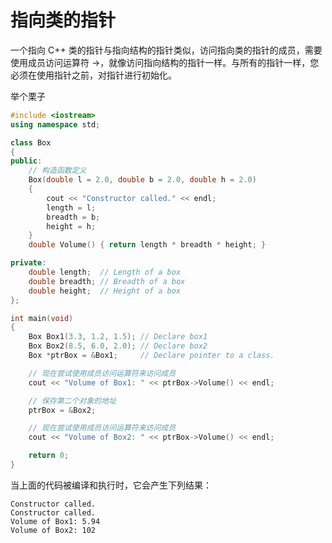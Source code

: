 # 指向类的指针

一个指向 C++ 类的指针与指向结构的指针类似，访问指向类的指针的成员，需要使用成员访问运算符 ->，就像访问指向结构的指针一样。与所有的指针一样，您必须在使用指针之前，对指针进行初始化。

举个栗子
```c++
#include <iostream>
using namespace std;

class Box
{
public:
    // 构造函数定义
    Box(double l = 2.0, double b = 2.0, double h = 2.0)
    {
        cout << "Constructor called." << endl;
        length = l;
        breadth = b;
        height = h;
    }
    double Volume() { return length * breadth * height; }

private:
    double length;  // Length of a box
    double breadth; // Breadth of a box
    double height;  // Height of a box
};

int main(void)
{
    Box Box1(3.3, 1.2, 1.5); // Declare box1
    Box Box2(8.5, 6.0, 2.0); // Declare box2
    Box *ptrBox = &Box1;     // Declare pointer to a class.

    // 现在尝试使用成员访问运算符来访问成员
    cout << "Volume of Box1: " << ptrBox->Volume() << endl;

    // 保存第二个对象的地址
    ptrBox = &Box2;

    // 现在尝试使用成员访问运算符来访问成员
    cout << "Volume of Box2: " << ptrBox->Volume() << endl;

    return 0;
}
```

当上面的代码被编译和执行时，它会产生下列结果：

    Constructor called.
    Constructor called.
    Volume of Box1: 5.94
    Volume of Box2: 102